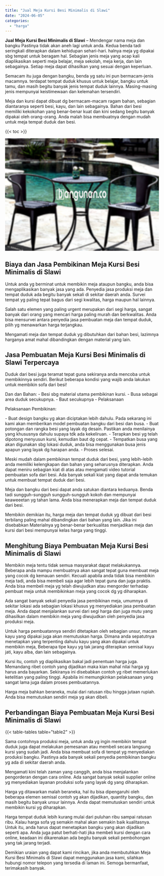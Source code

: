 ```yaml
---
title: "Jual Meja Kursi Besi Minimalis di Slawi"
date: "2024-06-05"
categories: 
  - "harga"
---
```


**Jual Meja Kursi Besi Minimalis di Slawi** – Mendengar nama meja dan bangku Pastinya tidak akan aneh lagi untuk anda. Kedua benda tadi seringkali diterapkan dalam kehidupan sehari-hari. halnya meja yg dipakai sbg tempat untuk beragam hal. Sebagian jenis meja yang acap kali diaplikasikan seperti meja belajar, meja sekolah, meja kerja, dan lain sebagainya. Setiap meja dapat dihasilkan yang sesuai dengan keperluan.

Semacam itu juga dengan bangku, benda yg satu ini pun bermacam-jenis macamnya. terdapat tempat duduk khusus untuk belajar, bangku untuk tamu, dan masih begitu banyak jenis tempat duduk lainnya. Masing-masing jenis mempunyai keistimewaan dan kelemahan tersendiri.

Meja dan kursi dapat dibuat dg bermacam-macam ragam bahan, sebagian diantaranya seperti besi, kayu, dan lain sebagainya. Bahan dari besi memiliki kekokohan yang benar-benar kuat dan kini sedang begitu banyak dipakai oleh orang-orang. Anda malah bisa membuatnya dengan mudah untuk meja tempat duduk dan besi.

{{< toc >}}

![Jual Meja Kursi Besi Minimalis di Slawi](/images/jual-meja-besi-murah21.png)

## Biaya dan Jasa Pembikinan Meja Kursi Besi Minimalis di Slawi

Untuk anda yg berminat untuk membikin meja ataupun bangku, anda bisa mengaplikasikan banyak jasa yang ada. Penyedia jasa produksi meja dan tempat duduk ada begitu banyak sekali di sekitar daerah anda. Survei tempat yg paling tepat bagus dari segi kwalitas, harga maupun hal lainnya.

Salah satu elemen yang paling urgent merupakan dari segi harga, sangat banyak dari orang yang mencari harga paling murah dan berkwalitas. Anda bisa mensurvei antara penyedia jasa pembuatan meja dan tempat duduk, pilih yg menawarkan harga terjangkau.

Mengamati meja dan tempat duduk yg dibutuhkan dari bahan besi, lazimnya harganya amat mahal dibandingkan dengan material yang lain.

## Jasa Pembuatan Meja Kursi Besi Minimalis di Slawi Terpercaya

Duduk dari besi juga teramat tepat guna sekiranya anda mencoba untuk membikinnya sendiri. Berikut beberapa kondisi yang wajib anda lakukan untuk membikin sofa dari besi!

Dan dan Bahan: - Besi sbg material utama pembikinan kursi. - Busa sebagai area duduk secukupnya. - Baut secukupnya - Pelaksanaan

Pelaksanaan Pembikinan:

\- Buat design bangku yg akan diciptakan lebih dahulu. Pada sekarang ini kami akan memberikan model pembuatan bangku dari besi dan busa. - Buat potongan dan rangka besi yang layak dg desain. Pastikan anda menilainya yang khususnya dahulu supaya tdk ada kekeliruan. - Terapkan besi yg telah dipotong menyusun kursi, kemudian baut dg cepat. - Tempatkan busa yang akan digunakan sbg lokasi duduk, anda bisa menggunakan busa jenis apapun yang layak dg harapan anda. - Proses selesai.

Meski mudah dalam pembikinan tempat duduk dari besi, yang lebih-lebih anda memiliki kelengkapan dan bahan yang seharusnya diterapkan. Anda dapat meniru sebagian kiat di atas atau mengamati video tutorial pembuatan sofa dari besi. Ada banyak sekali kiat yang dapat anda temukan untuk membuat tempat duduk dari besi.

Meja dan bangku dari besi dapat anda satukan diantara keduanya. Benda tadi sungguh-sungguh sungguh-sungguh kokoh dan mempunyai keaweeetan yg tahan lama. Anda bisa menerapkan meja dan tempat duduk dari besi.

Membikin demikian itu, harga meja dan tempat duduk yg dibuat dari besi terbilang paling mahal dibandingkan dari bahan yang lain. Jika ini disebabkan Materialnya yg benar-benar berkualitas menjadikan meja dan kursi dari besi mempunyai kelas harga yang tinggi.

## Menghitung Biaya Pembuatan Meja Kursi Besi Minimalis di Slawi

Membikin meja tentu tidak semua masyarakat dapat melakukannya. Beberapa anda mampu membuatnya akan sangat tepat guna membuat meja yang cocok dg kemauan sendiri. Kecuali apabila anda tidak bisa membikin meja tadi, anda bisa membeli saja agar lebih tepat guna dan juga praktis. Anda bisa membeli meja yg telah diwujudkan atau mengorder terhadap pembuat meja untuk membikinkan meja yang cocok dg yg diharapkan.

Ada sangat banyak sekali penyedia jasa pembikinan meja, umumnya di sekitar lokasi ada sebagian lokasi khusus yg menyediakan jasa pembuatan meja. Anda dapat menjalankan survei dari segi harga dan juga mutu yang dihasilkan dalam membikin meja yang diwujudkan oleh penyedia jasa produksi meja.

Untuk harga pembuatannya sendiri ditetapkan oleh sebagian unsur, macam kayu yang dipakai juga akan memutuskan harga. Dimana anda sepatutnya menetapkan yang terpenting dahulu kayu yang akan dipakai untuk membikin meja, Beberapa tipe kayu yg tak jarang diterapkan semisal kayu jati, kayu alba, dan lain sebagainya.

Kursi itu, contoh yg diaplikasikan bakal jadi penentuan harga juga. Memandang ribet contoh yang dijadikan maka kian mahal nilai harga yg harus anda bayarkan. Sekiranya ini disebabkan contoh yg ribet memerlukan ketelitian yang paling tinggi. Apabila ini memungkinkan pelaksanaan yang sangat lama juga dalam proses pembuatannya.

Harga meja bahkan beraneka, mulai dari ratusan ribu hingga jutaan rupiah. Anda bisa memutuskan sendiri meja yg akan dibeli.

## Perbandingan Biaya Pembuatan Meja Kursi Besi Minimalis di Slawi

{{< table-tables table="table2" >}}

Sama contohnya produksi meja, untuk anda yg ingin membikin tempat duduk juga dapat melakukan pemesanan atau membeli secara langsung kursi yang sudah jadi. Anda bisa membuat sofa di tempat yg menyediakan produksi bangku. Pastinya ada banyak sekali penyedia pembikinan bangku yg ada di sekitar daerah anda.

Mengamati kini telah zaman yang canggih, anda bisa menjalankan pengorderan dengan cara online. Ada sangat banyak sekali supplier online yg menyediakan layanan produksi sofa yang layak dg yang diharapkan.

Harga yg ditawarkan malah beraneka, hal itu bisa dipengaruhi oleh beberapa elemen semisal contoh yg akan dijadikan, quantity bangku, dan masih begitu banyak unsur lainnya. Anda dapat memutuskan sendiri untuk membikin kursi yg diharapkan.

Harga tempat duduk lebih kurang mulai dari puluhan ribu sampai ratusan ribu. Kalau harga sofa yg semakin mahal akan semakin baik kualitasnya. Untuk itu, anda harus dapat menetapkan bangku yang akan dijadikan seperti apa. Anda juga patut berhati-hati jika membeli kursi dengan cara online, keadaan ini dikarenakan ada begitu banyak sekali pembohongan yang tak jarang terjadi.

Demikian uraian yang dapat kami rincikan, jika anda membutuhkan Meja Kursi Besi Minimalis di Slawi dapat menggunakan jasa kami, silahkan hubungi nomor telepon yang tersedia di laman ini. Semoga bermanfaat, terimakasih banyak.
